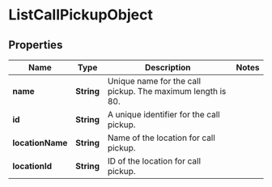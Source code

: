 

# ListCallPickupObject


## Properties

| Name | Type | Description | Notes |
|------------ | ------------- | ------------- | -------------|
|**name** | **String** | Unique name for the call pickup. The maximum length is 80. |  |
|**id** | **String** | A unique identifier for the call pickup. |  |
|**locationName** | **String** | Name of the location for call pickup. |  |
|**locationId** | **String** | ID of the location for call pickup. |  |



